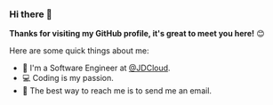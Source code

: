 ### Hi there 👋

**Thanks for visiting my GitHub profile, it's great to meet you here!** 😊

Here are some quick things about me:

- :man: I'm a Software Engineer at [@JDCloud](https://www.jdcloud.com/). 
- :computer: Coding is my passion.
- :email: The best way to reach me is to send me an email.
